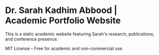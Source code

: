 # Dr. Sarah Kadhim Abbood | Academic Portfolio Website

This is a static academic website featuring Sarah's research, publications, and conference presence.

MIT License – Free for academic and non-commercial use.
